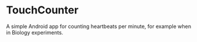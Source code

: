 # TouchCounter
A simple Android app for counting heartbeats per minute, for example when in Biology experiments.
